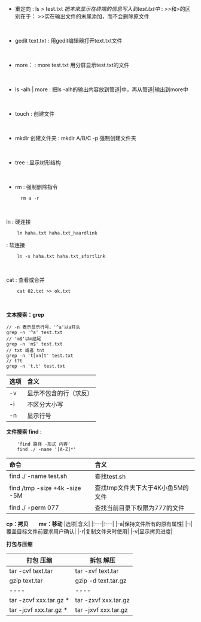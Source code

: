 - 重定向
:   ls > test.txt *把本来显示在终端的信息写入到test.txt中*
:   \>>和>的区别在于： >>实在输出文件的末尾添加，而不会删除原文件
<br/>

- gedit text.txt
:   用gedit编辑器打开text.txt文件
<br/>

- more：
:   more test.txt 用分屏显示test.txt的文件
<br/>

- ls -alh | more
:  把ls -alh的输出内容放到管道|中，再从管道|输出到more中
<br/>

- touch
:  创建文件
<br/>

- mkdir 创建文件夹
:   mkdir A/B/C -p 强制创建文件夹
<br/>

- tree
:  显示树形结构
<br/>

- rm
:    强制删除指令

        rm a -r
<br/>

ln
:    硬连接

        ln haha.txt haha.txt_haardlink
:    软连接

        ln -s haha.txt haha.txt_sfortlink
<br/>

cat
:    查看或合并
        
        cat 02.txt >> ok.txt
        
<br/>

**文本搜索：grep**
```
// -n 表示显示行号，'^a'以a开头
grep -n '^a' test.txt
// 'm$'以m结尾
grep -n 'm$' test.txt
// txt 或者 tnt
grep -n 't[xn]t' test.txt 
// t?t
grep -n 't.t' test.txt 
```

|选项|含义|
|:---|:---|
|-v|显示不包含的行（求反）|
|-i|不区分大小写|
|-n|显示行号|

**文件搜索 find**
:    

        'find 路径 -形式 内容'
        find ./ -name '[A-Z]*'

|命令|含义|
|:---|:---|
|find ./ -name test.sh|查找test.sh|
|find /tmp -size +4k -size -5M|查找tmp文件夹下大于4K小鱼5M的文件|
|find ./ -perm 077|查找当前目录下权限为777的文件|

**cp：拷贝　　mv：移动**
|选项|含义|
|:---|:---|
|-a|保持文件所有的原有属性|
|-i|覆盖目标文件前要求用户确认|
|-r|复制文件夹时使用|
|-v|显示拷贝进度|

**打包与压缩**

|打包 压缩|拆包 解压|
|----|----|
|tar -cvf text.tar|tar -xvf text.tar|
|gzip text.tar|gzip -d text.tar.gz|
|----|----|
|tar -zcvf xxx.tar.gz *|tar -zxvf xxx.tar.gz|
|tar -jcvf xxx.tar.gz *|tar -jxvf xxx.tar.gz|
